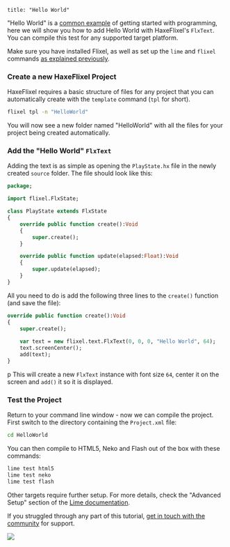 ```
title: "Hello World"
```

"Hello World" is a [common example](http://en.wikipedia.org/wiki/Hello_world_program) of getting started with programming, here we will show you how to add Hello World with HaxeFlixel's `FlxText`. You can compile this test for any supported target platform.

Make sure you have installed Flixel, as well as set up the `lime` and `flixel` commands [as explained previously](/documentation/install-haxeflixel/).

### Create a new HaxeFlixel Project

HaxeFlixel requires a basic structure of files for any project that you can automatically create with the `template` command (`tpl` for short).

``` bash
flixel tpl -n "HelloWorld"
```

You will now see a new folder named "HelloWorld" with all the files for your project being created automatically.

### Add the "Hello World" `FlxText`

Adding the text is as simple as opening the `PlayState.hx` file in the newly created `source` folder. The file should look like this:

``` haxe
package;

import flixel.FlxState;

class PlayState extends FlxState
{
	override public function create():Void
	{
		super.create();
	}

	override public function update(elapsed:Float):Void
	{
		super.update(elapsed);
	}
}
```

All you need to do is add the following three lines to the `create()` function (and save the file):

``` haxe
override public function create():Void
{
	super.create();
		
	var text = new flixel.text.FlxText(0, 0, 0, "Hello World", 64);
	text.screenCenter();
	add(text);
}
```
p
This will create a new `FlxText` instance with font size `64`, center it on the screen and `add()` it so it is displayed.

### Test the Project

Return to your command line window - now we can compile the project. First switch to the directory containing the `Project.xml` file:

```bash
cd HelloWorld
```

You can then compile to HTML5, Neko and Flash out of the box with these commands:

``` bash
lime test html5
lime test neko
lime test flash
```

Other targets require further setup. For more details, check the "Advanced Setup" section of the [Lime documentation](https://lime.software/docs/home/).

If you struggled through any part of this tutorial, [get in touch with the community](/documentation/community/) for support.

![](../images/00_getting_started/hello-world.png)
